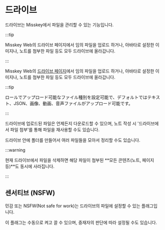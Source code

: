# 드라이브

드라이브는 Misskey에서 파일을 관리할 수 있는 기능입니다.

:::tip

Misskey Web의 드라이브 페이지에서 임의 파일을 업로드 하거나, 아바타로 설정한 이미지나, 노트를 첨부한 파일 등도 모두 드라이브에 올라갑니다.

:::

Misskey Web의 [드라이브 페이지](x-mi-web://my/drive)에서 임의 파일을 업로드 하거나, 아바타로 설정한 이미지나, 노트를 첨부한 파일 등도 모두 드라이브에 올라갑니다.

:::tip

ロールでアップロード可能なファイル種別を設定可能で、デフォルトではテキスト、JSON、画像、動画、音声ファイルがアップロード可能です。

:::

드라이브에 업로드된 파일은 언제든지 다운로드할 수 있으며, 노트 작성 시 '드라이브에서 파일 첨부'를 통해 파일을 재사용할 수도 있습니다.

드라이브 안에 폴더를 만들어서 여러 파일들을 모아서 정리할 수도 있습니다.

:::warning

현재 드라이브에서 파일을 삭제하면 해당 파일이 첨부된 \*\*모든 콘텐츠(노트, 페이지 등)\*\*도 동시에 사라집니다.

:::

## 센서티브 (NSFW)

민감 또는 NSFW(Not safe for work)는 드라이브의 파일에 설정할 수 있는 플래그입니다.

이 플래그는 수동으로 켜고 끌 수 있으며, 중재자의 판단에 따라 설정될 수도 있습니다.
